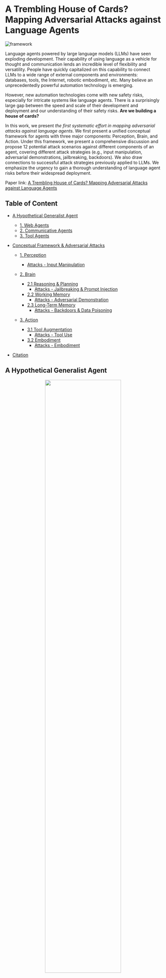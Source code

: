# A Trembling House of Cards? Mapping Adversarial Attacks against Language Agents

<!-- This is the repo for our paper "[A Trembling House of Cards? Mapping Adversarial Attacks against Language Agents](https://arxiv.org/abs/2402.10196)". Stay tuned! -->

![framework](assets/framework.png)

Language agents powered by large language models (LLMs) have seen exploding development. Their capability of using language as a vehicle for thought and communication lends an incredible level of flexibility and versatility. People have quickly capitalized on this capability to connect LLMs to a wide range of external components and environments: databases, tools, the Internet, robotic embodiment, etc. Many believe an unprecedentedly powerful automation technology is emerging. 

However, new automation technologies come with new safety risks, especially for intricate systems like language agents. There is a surprisingly large gap between the speed and scale of their development and deployment and our understanding of their safety risks. **Are we building a house of cards?** 

In this work, we present *the first systematic effort in mapping adversarial attacks against language agents*. We first present a unified conceptual framework for agents with three major components: Perception, Brain, and Action. Under this framework, we present a comprehensive discussion and propose 12 potential attack scenarios against different components of an agent, covering different attack strategies (e.g., input manipulation, adversarial demonstrations, jailbreaking, backdoors). We also draw connections to successful attack strategies previously applied to LLMs. We emphasize the urgency to gain a thorough understanding of language agent risks before their widespread deployment.

Paper link: [A Trembling House of Cards? Mapping Adversarial Attacks against Language Agents](https://arxiv.org/abs/2402.10196)

## Table of Content
- [A Hypothetical Generalist Agent](#a-hypothetical-generalist-agent)
  - [1. Web Agents](#1-web-agents)
  - [2. Communicative Agents](#2-communicative-agents)
  - [3. Tool Agents](#3-tool-agents)

- [Conceptual Framework & Adversarial Attacks](#conceptual-framework--adversarial-attacks)
  - [1. Perception](#1-perception)
    - [Attacks - Input Manipulation](#attacks---input-manipulation)

  - [2. Brain](#2-brain)
    - [2.1 Reasoning & Planning](#21-reasoning--planning)
      - [Attacks - Jailbreaking & Prompt Injection](#attacks---jailbreaking--prompt-injection)
    - [2.2 Working Memory](#22-working-memory)
      - [Attacks - Adversarial Demonstration](#attacks---adversarial-demonstration)
    - [2.3 Long-Term Memory](#23-long-term-memory)
      - [Attacks - Backdoors & Data Poisoning](#attacks---backdoors--data-poisoning)

  - [3. Action](#action)
    - [3.1 Tool Augmentation](#31-tool-augmentation)
      - [Attacks - Tool Use](#attacks---tool-use)
    - [3.2 Embodiment](#32-embodiment)
      - [Attacks - Embodiment](#attacks---embodiment)

- [Citation](#citation)

## A Hypothetical Generalist Agent

<!-- ![example agent](assets/running_agent.png) -->

<div align=center><img src="./assets/running_agent.png" width="70%" /></div>

We introduce **ULTRON**, a hypothetical language agent designed as a versatile assistant capable of performing complex tasks in both virtual and physical environments. It represents our envisioned agent that could be made possible in the future, drawing upon the development of various types of agents, including Web Agents, Communicative Agents, and Tool Agents. ULTRON integrates the functionalities from these agent categories, including web navigation, chat interaction, and external tool utilization. Below, we compile an overview of relevant work for each agent category.

### 1. Web Agents

- **Webgpt: Browser-assisted question-answering with human feedback** [[paper](https://arxiv.org/abs/2112.09332)]

  *Reiichiro Nakano, Jacob Hilton, Suchir Balaji, Jeff Wu, Long Ouyang, Christina Kim, Christopher Hesse, Shantanu Jain, Vineet Kosaraju, William Saunders, et al. 2021.*

- **Webshop: Towards scalable real-world web interaction with grounded language agents** [[paper](https://proceedings.neurips.cc/paper_files/paper/2022/hash/82ad13ec01f9fe44c01cb91814fd7b8c-Abstract-Conference.html)]

  *Shunyu Yao, Howard Chen, John Yang, and Karthik Narasimhan. 2022.*

- **Mind2web: Towards a generalist agent for the web** [[paper](http://arxiv.org/abs/2306.06070)]

  *Xiang Deng, Yu Gu, Boyuan Zheng, Shijie Chen, Samuel Stevens, Boshi Wang, Huan Sun, and Yu Su. 2023.*

- **Webarena: A realistic web environment for building autonomous agents** [[paper](https://arxiv.org/abs/2307.13854)]

  *Shuyan Zhou, Frank F Xu, Hao Zhu, Xuhui Zhou, Robert Lo, Abishek Sridhar, Xianyi Cheng, Yonatan Bisk, Daniel Fried, Uri Alon, et al. 2023.*

- **Multimodal web navigation with instruction-finetuned foundation models. ** [[paper](https://arxiv.org/abs/2305.11854)]

  *Hiroki Furuta, Ofir Nachum, Kuang-Huei Lee, Yutaka Matsuo, Shixiang Shane Gu, and Izzeddin Gur. 2023b.*


- **Pix2struct: Screenshot parsing as pretraining for visual language understanding** [[paper](https://arxiv.org/abs/2210.03347)]

  *Kenton Lee, Mandar Joshi, Iulia Raluca Turc, Hexiang Hu, Fangyu Liu, Julian Martin Eisenschlos, Urvashi Khandelwal, Peter Shaw, Ming-Wei Chang, and Kristina Toutanova. 2023.*


- **From pixels to ui actions: Learning to follow instructions via graphical user interfaces** [[paper](https://arxiv.org/abs/2306.00245)]

  *Peter Shaw, Mandar Joshi, James Cohan, Jonathan Berant, Panupong Pasupat, Hexiang Hu, Urvashi Khandelwal, Kenton Lee, and Kristina Toutanova. 2023.*

### 2. Communicative Agents

- **Babyagi: A website for advanced chat-based language models** [[Link](https://github.com/yoheinakajima/babyagi)]

  *Nakajima, Yohei. 2023.*


- **Camel: Communicative agents for "mind" exploration of large scale language model society** [[paper](https://arxiv.org/abs/2303.17760)]

  *Guohao Li, Hasan Abed Al Kader Hammoud, Hani Itani, Dmitrii Khizbullin, and Bernard Ghanem. 2023a.*


- **Metagpt: Meta programming for a multi-agent collaborative framework** [[paper](https://arxiv.org/abs/2308.00352)]

  *Sirui Hong, Mingchen Zhuge, Jonathan Chen, Xiawu Zheng, Yuheng Cheng, Ceyao Zhang, Jinlin Wang, Zili Wang, Steven Ka Shing Yau, Zijuan Lin, Liyang Zhou, Chenyu Ran, Lingfeng Xiao, Chenglin Wu, and Jürgen Schmidhuber. 2023.*

- **Communicative agents for software development** [[paper](https://arxiv.org/abs/2307.07924)]

  *Chen Qian, Xin Cong, Wei Liu, Cheng Yang, Weize Chen, Yusheng Su, Yufan Dang, Jiahao Li, Juyuan Xu, Dahai Li, Zhiyuan Liu, and Maosong Sun. 2023.*


- **Self-collaboration code generation via chatgpt** [[paper](https://arxiv.org/abs/2304.07590)]

  *Yihong Dong, Xue Jiang, Zhi Jin, and Ge Li. 2023.*


- **Autogen: Enabling next-gen llm applications via multi-agent conversation framework** [[paper](https://arxiv.org/abs/2308.08155)]

  *Qingyun Wu, Gagan Bansal, Jieyu Zhang, Yiran Wu, Shaokun Zhang, Erkang Zhu, Beibin Li, Li Jiang, Xiaoyun Zhang, and Chi Wang. 2023.*


### 3. Tool Agents

- **Tool learning with foundation models** [[paper](https://arxiv.org/abs/2304.08354)]

  *Yujia Qin, Shengding Hu, Yankai Lin, Weize Chen, Ning Ding, Ganqu Cui, Zheni Zeng, Yufei Huang, Chaojun Xiao, Chi Han, Yi Ren Fung, Yusheng Su, Huadong Wang, Cheng Qian, Runchu Tian, Kunlun Zhu, Shihao Liang, Xingyu Shen, Bokai Xu, Zhen Zhang, Yining Ye, Bowen Li, Ziwei Tang, Jing Yi, Yuzhang Zhu, Zhenning Dai, Lan Yan, Xin Cong, Yaxi Lu, Weilin Zhao, Yuxiang Huang, Junxi Yan, Xu Han, Xian Sun, Dahai Li, Jason Phang, Cheng Yang, Tongshuang Wu, Heng Ji, Zhiyuan Liu, and Maosong Sun. 2023a.*


- **Mrkl systems: A modular, neuro-symbolic architecture that combines large language models, external knowledge sources and discrete reasoning** [[paper](https://arxiv.org/abs/2205.00445)]

  *Ehud Karpas, Omri Abend, Yonatan Belinkov, Barak Lenz, Opher Lieber, Nir Ratner, Yoav Shoham, Hofit Bata, Yoav Levine, Kevin Leyton-Brown, et al. 2022.*

- **Talm: Tool augmented language models** [[paper](https://arxiv.org/abs/2205.12255)]

  *Aaron Parisi, Yao Zhao, and Noah Fiedel. 2022.*


- **Toolformer: Language models can teach themselves to use tools** [[paper](https://arxiv.org/abs/2302.04761)]

  *Timo Schick, Jane Dwivedi-Yu, Roberto Dessì, Roberta Raileanu, Maria Lomeli, Luke Zettlemoyer, Nicola Cancedda, and Thomas Scialom. 2023.*


- **Gorilla: Large language model connected with massive apis** [[paper](https://arxiv.org/abs/2305.15334)]

  *Shishir G. Patil, Tianjun Zhang, Xin Wang, and Joseph E. Gonzalez. 2023.*

- **Restgpt: Connecting large language models with real-world restful apis** [[paper](https://arxiv.org/abs/2306.06624)]

  *Yifan Song, Weimin Xiong, Dawei Zhu, Wenhao Wu, Han Qian, Mingbo Song, Hailiang Huang, Cheng Li, Ke Wang, Rong Yao, Ye Tian, and Sujian Li. 2023.*

- **Tptu: Large language model-based ai agents for task planning and tool usage** [[paper](https://arxiv.org/abs/2308.03427)]

  *Jingqing Ruan, Yihong Chen, Bin Zhang, Zhiwei Xu, Tianpeng Bao, Guoqing Du, Shiwei Shi, Hangyu Mao, Ziyue Li, Xingyu Zeng, and Rui Zhao. 2023a.*


- **Tptu-v2: Boosting task planning and tool usage of large language model-based agents in real-world systems.** [[paper](https://arxiv.org/abs/2311.11315)]

  *Yilun Kong, Jingqing Ruan, Yihong Chen, Bin Zhang, Tianpeng Bao, Shiwei Shi, Guoqing Du, Xiaoru Hu, Hangyu Mao, Ziyue Li, Xingyu Zeng, and Rui Zhao. 2023.*



## Conceptual Framework & Adversarial Attacks

Under the presented conceptual framework for language agent, we compile the relevant adversarial attacks against different components of an agent, to substantiate the discussions on attack scenarios in our paper. It covers different attack strategies such as input manipulation, adversarial demonstrations, jailbreaking, backdoors, etc.

### 1. Perception

##### Attacks - Input Manipulation

- **Universal and transferable adversarial attacks on aligned language models** [[paper](https://arxiv.org/abs/2307.15043)]

  *Andy Zou, Zifan Wang, J Zico Kolter, and Matt Fredrikson. 2023.*


- **Hard prompts made easy: Gradient-based discrete optimization for prompt tuning and discovery** [[paper](https://arxiv.org/abs/2302.03668)]

  *Yuxin Wen, Neel Jain, John Kirchenbauer, Micah Gold- blum, Jonas Geiping, and Tom Goldstein. 2023.*


- **Are aligned neural networks adversarially aligned?** [[paper](https://arxiv.org/abs/2306.15447)]

  *Nicholas Carlini, Milad Nasr, Christopher A ChoquetteChoo, Matthew Jagielski, Irena Gao, Anas Awadalla, Pang Wei Koh, Daphne Ippolito, Katherine Lee, Florian Tramer, et al. 2023.*


- **Jailbreak in pieces: Compositional adversarial attacks on multi-modal language models** [[paper](https://arxiv.org/abs/2307.14539)]

  *Erfan Shayegani, Yue Dong, and Nael Abu-Ghazaleh. 2023.*


- **Abusing images and sounds for indirect instruction injection in multi-modal llms** [[paper](https://arxiv.org/abs/2307.10490)]

  *Eugene Bagdasaryan, Tsung-Yin Hsieh, Ben Nassi, and Vitaly Shmatikov. 2023.*


- **Visual adversarial examples jailbreak aligned large language models.** [[paper](https://arxiv.org/abs/2306.13213)]

  *Xiangyu Qi, Kaixuan Huang, Ashwinee Panda, Mengdi Wang, and Prateek Mittal. 2023.*


### 2. Brain

#### 2.1 Reasoning & Planning

##### Attacks - Jailbreaking & Prompt Injection

- **Ignore previous prompt: Attack techniques for language models** [[paper](https://arxiv.org/abs/2211.09527)]

  *Fábio Perez and Ian Ribeiro. 2022.*

- **Not what you’ve signed up for: Compromising real-world llm-integrated applications with indirect prompt injection** [[paper](https://arxiv.org/abs/2302.12173)]

  *Sahar Abdelnabi, Kai Greshake, Shailesh Mishra, Christoph Endres, Thorsten Holz, and Mario Fritz. 2023.*

- **How to jailbreak chatgpt** [[Link](https://watcher.guru/news/how-to-jailbreak-chatgpt)]

  *Lavina Daryanani. 2023.*

- **Gptfuzzer: Red teaming large language models with auto-generated jailbreak prompts** [[paper](https://arxiv.org/abs/2309.10253)]

  *Jiahao Yu, Xingwei Lin, Zheng Yu, and Xinyu Xing. 2023.*

- **Prompt packer: Deceiving llms through compositional instruction with hidden attacks** [[paper](https://arxiv.org/abs/2310.10077)]

  *Shuyu Jiang, Xingshu Chen, and Rui Tang. 2023.*

- **Low-resource languages jailbreak gpt-4** [[paper](https://arxiv.org/abs/2310.02446)]

  *Zheng-Xin Yong, Cristina Menghini, and Stephen H. Bach. 2023.*

- **Evil geniuses: Delving into the safety of llm-based agents** [[paper](https://arxiv.org/abs/2311.11855)]

  *Yu Tian, Xiao Yang, Jingyuan Zhang, Yinpeng Dong, and Hang Su. 2023.*

- **Psysafe: A comprehensive framework for psychological-based attack, defense, and evaluation of multi-agent system safety** [[paper](https://arxiv.org/abs/2401.11880)]

  *Zaibin Zhang, Yongting Zhang, Lijun Li, Hongzhi Gao, Lijun Wang, Huchuan Lu, Feng Zhao, Yu Qiao, and Jing Shao. 2024.*


#### 2.2 Working Memory

##### Attacks - Adversarial Demonstration

- **Adversarial demonstration attacks on large language models** [[paper](https://arxiv.org/abs/2305.14950)]

  *Jiongxiao Wang, Zichen Liu, Keun Hee Park, Zhuojun Jiang, Zhaoheng Zheng, Zhuofeng Wu, Muhao Chen, and Chaowei Xiao. 2023c.*

- **Jailbreak and guard aligned language models with only few in-context demonstrations** [[paper](https://arxiv.org/abs/2310.06387)]

  *Zeming Wei, Yifei Wang, and Yisen Wang. 2023b.*

- **How trustworthy are open-source llms? an assessment under malicious demonstrations shows their vulnerabilities** [[paper](https://arxiv.org/abs/2311.09447)]

  *Lingbo Mo, Boshi Wang, Muhao Chen, and Huan Sun. 2023.*

- **Large language models can be guided to evade ai-generated text detection** [[paper](https://arxiv.org/abs/2305.10847)]

  *Ning Lu, Shengcai Liu, Rui He, Qi Wang, Yew-Soon Ong, and Ke Tang. 2023.*

- **Universal vulnerabilities in large language models: In-context learning backdoor attacks.** [[paper](https://arxiv.org/abs/2401.05949)]

  *Shuai Zhao, Meihuizi Jia, Luu Anh Tuan, and Jinming Wen. 2024.*


#### 2.1 Long-Term Memory

##### Attacks - Backdoors & Data Poisoning

- **Blind backdoors in deep learning models** [[paper](https://arxiv.org/abs/2005.03823)]

  *Eugene Bagdasaryan and Vitaly Shmatikov. 2021.*

- **Backdoor learning: A survey** [[paper](https://arxiv.org/abs/2007.08745)]

  *Yiming Li, Yong Jiang, Zhifeng Li, and Shu-Tao Xia. 2022.*

- **On the exploitability of instruction tuning** [[paper](https://arxiv.org/abs/2306.17194)]

  *Manli Shu, Jiongxiao Wang, Chen Zhu, Jonas Geiping, Chaowei Xiao, and Tom Goldstein. 2023.*

- **Poisoning language models during instruction tuning** [[paper](https://arxiv.org/abs/2305.00944)]

  *Alexander Wan, Eric Wallace, Sheng Shen, and Dan Klein. 2023.*

- **BITE: Textual backdoor attacks with iterative trigger injection** [[paper](https://arxiv.org/abs/2205.12700)]

  *Jun Yan, Vansh Gupta, and Xiang Ren. 2023a.*

- **Backdoor learning on sequence to sequence models** [[paper](https://arxiv.org/abs/2305.02424)]

  *Lichang Chen, Minhao Cheng, and Heng Huang. 2023.*

- **Instructions as backdoors: Backdoor vulnerabilities of instruction tuning for large language models** [[paper](https://arxiv.org/abs/2305.14710)]

  *Jiashu Xu, Mingyu Derek Ma, Fei Wang, Chaowei Xiao, and Muhao Chen. 2023.*


- **Backdoor attacks and countermeasures in natural language processing models: A comprehensive security review** [[paper](https://arxiv.org/abs/2309.06055)]

  *Pengzhou Cheng, Zongru Wu, Wei Du, and Gongshen Liu. 2023.*

- **Badchain: Backdoor chain-of-thought prompting for large language models** [[paper](https://arxiv.org/abs/2401.12242)]

  *Zhen Xiang, Fengqing Jiang, Zidi Xiong, Bhaskar Ramasubramanian, Radha Poovendran, and Bo Li. 2024.*

### 3. Action

#### 3.1 Tool Augmentation

##### Attacks - Tool Use

- **Identifying the risks of lm agents with an lm-emulated sandbox** [[paper](https://arxiv.org/abs/2309.15817)]

  *Yangjun Ruan, Honghua Dong, Andrew Wang, Silviu Pitis, Yongchao Zhou, Jimmy Ba, Yann Dubois, Chris J. Maddison, and Tatsunori Hashimoto. 2023b.*

- **R-judge: Benchmarking safety risk awareness for llm agents** [[paper](https://arxiv.org/abs/2401.10019)]

  *Tongxin Yuan, Zhiwei He, Lingzhong Dong, Yiming Wang, Ruijie Zhao, Tian Xia, Lizhen Xu, Binglin Zhou, Fangqi Li, Zhuosheng Zhang, Rui Wang, and Gongshen Liu. 2024.*

- **Adaptive chameleon or stubborn sloth: Unraveling the behavior of large language models in knowledge conflicts** [[paper](https://arxiv.org/abs/2305.13300)]

  *Jian Xie, Kai Zhang, Jiangjie Chen, Renze Lou, and Yu Su. 2023.*

- **Empirical evaluation of api usability and security** [[Link](https://insights.sei.cmu.edu/blog/empirical-evaluation-of-api-usability-and-security/)]

  *Sam Weber. 2016.*

- **Advanced api security** [[paper](https://link.springer.com/book/10.1007/978-1-4842-2050-4)]

  *Prabath Siriwardena. 2014.*


#### 3.2 Embodiment

##### Attacks - Embodiment

- **Universal adversarial perturbations** [[paper](https://arxiv.org/abs/1610.08401)]

  *Seyed-Mohsen Moosavi-Dezfooli, Alhussein Fawzi, Omar Fawzi, and Pascal Frossard. 2017.*

- **Spatiotemporal attacks for embodied agents** [[paper](https://arxiv.org/abs/2005.09161)]

  *Aishan Liu, Tairan Huang, Xianglong Liu, Yitao Xu, Yuqing Ma, Xinyun Chen, Stephen J Maybank, and Dacheng Tao. 2020.*

- **Consistent attack: Universal adversarial perturbation on embodied vision navigation** [[paper](https://arxiv.org/abs/2206.05751)]

  *Chengyang Ying, You Qiaoben, Xinning Zhou, Hang Su, Wenbo Ding, and Jianyong Ai. 2023.*

## Citation
```
@misc{mo2024trembling,
      title={A Trembling House of Cards? Mapping Adversarial Attacks against Language Agents}, 
      author={Lingbo Mo and Zeyi Liao and Boyuan Zheng and Yu Su and Chaowei Xiao and Huan Sun},
      year={2024},
      eprint={2402.10196},
      archivePrefix={arXiv},
      primaryClass={cs.CL}
}
```
